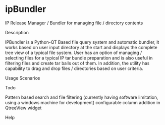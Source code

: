 # ipBundler

IP Release Manager / Bundler for managing file / directory contents

Description

IPBundler is a Python-QT Based file query system and automatic bundler, it works based on user input directory at the start and displays the complete tree view of a typical file system. User has an option of managing / selecting files for a typical IP tar bundle preparation and is also useful in filtering files and create tar balls out of them. In addition, the utility has capability to drag and drop files / directories based on user criteria.


Usage Scenarios

Todo

Pattern based search and file filtering (currently having software limitation, using a windows machine for development)
configurable column addition in QtreeView widget


Help

